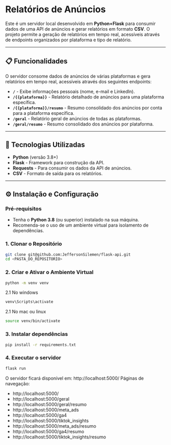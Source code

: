 # Relatórios de Anúncios

Este é um servidor local desenvolvido em **Python+Flask** para consumir dados de uma API de anúncios e gerar relatórios em formato **CSV**. O projeto permite a geração de relatórios em tempo real, acessíveis através de endpoints organizados por plataforma e tipo de relatório.

---

## 📋 Funcionalidades

O servidor consome dados de anúncios de várias plataformas e gera relatórios em tempo real, acessíveis através dos seguintes endpoints:  

- **`/`** - Exibe informações pessoais (nome, e-mail e LinkedIn).  
- **`/{{plataforma}}`** - Relatório detalhado de anúncios para uma plataforma específica.  
- **`/{{plataforma}}/resumo`** - Resumo consolidado dos anúncios por conta para a plataforma específica.  
- **`/geral`** - Relatório geral de anúncios de todas as plataformas.  
- **`/geral/resumo`** - Resumo consolidado dos anúncios por plataforma.  

---

## 🚀 Tecnologias Utilizadas

- **Python** (versão 3.8+)
- **Flask** - Framework para construção da API.
- **Requests** - Para consumir os dados da API de anúncios.
- **CSV** - Formato de saída para os relatórios.

---

## ⚙️ Instalação e Configuração

### Pré-requisitos

- Tenha o **Python 3.8** (ou superior) instalado na sua máquina.
- Recomenda-se o uso de um ambiente virtual para isolamento de dependências.

### 1. Clonar o Repositório

```bash
git clone git@github.com:JeffersonSilemen/flask-api.git
cd <PASTA_DO_REPOSITORIO>
```

### 2. Criar e Ativar o Ambiente Virtual
   
```bash
python -m venv venv
```
2.1 No windows
```bash
venv\Scripts\activate
```
2.1 No mac ou linux
```bash
source venv/bin/activate
```

### 3. Instalar dependências
```bash
pip install -r requirements.txt
```

### 4. Executar o servidor
```bash
flask run
```

O servidor ficará disponível em: http://localhost:5000/
Páginas de navegação:
- http://localhost:5000/
- http://localhost:5000/geral
- http://localhost:5000/geral/resumo
- http://localhost:5000/meta_ads
- http://localhost:5000/ga4
- http://localhost:5000/tiktok_insights
- http://localhost:5000/meta_ads/resumo
- http://localhost:5000/ga4/resumo
- http://localhost:5000/tiktok_insights/resumo
